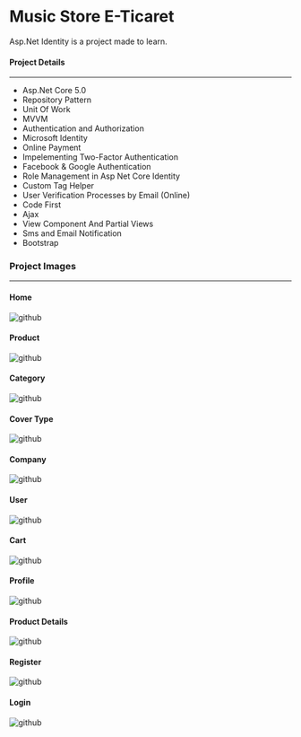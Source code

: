 # Music Store E-Ticaret
Asp.Net Identity is a project made to learn.

#### Project Details
------------
- Asp.Net Core 5.0
- Repository Pattern
- Unit  Of Work
- MVVM
- Authentication and Authorization
- Microsoft Identity
- Online Payment
- Impelementing Two-Factor Authentication
- Facebook & Google Authentication
- Role Management in Asp Net Core  Identity
- Custom  Tag  Helper
- User Verification Processes by Email (Online)
- Code First
- Ajax
- View Component And Partial Views
- Sms and Email Notification
- Bootstrap

### Project Images
------------
#### Home
![github](/MusicStore.UI/wwwroot/Project_Images/1.PNG)

#### Product
![github](/MusicStore.UI/wwwroot/Project_Images/2.PNG)

#### Category
![github](/MusicStore.UI/wwwroot/Project_Images/3.PNG)

#### Cover Type
![github](/MusicStore.UI/wwwroot/Project_Images/4.PNG)

#### Company
![github](/MusicStore.UI/wwwroot/Project_Images/5.PNG)

#### User
![github](/MusicStore.UI/wwwroot/Project_Images/6.PNG)

#### Cart
![github](/MusicStore.UI/wwwroot/Project_Images/7.PNG)

#### Profile
![github](/MusicStore.UI/wwwroot/Project_Images/8.PNG)

#### Product Details
![github](/MusicStore.UI/wwwroot/Project_Images/9.PNG)

#### Register
![github](/MusicStore.UI/wwwroot/Project_Images/10.PNG)

#### Login
![github](/MusicStore.UI/wwwroot/Project_Images/11.PNG)
